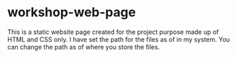 # workshop-web-page
This is a static website page created for the project purpose made up of HTML and CSS only.
I have set the path for the files as of in my system. You can change the path as of where you store the files.

